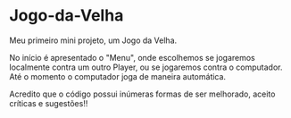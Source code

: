 # Jogo-da-Velha
Meu primeiro mini projeto, um Jogo da Velha.

No início é apresentado o "Menu", onde escolhemos se jogaremos localmente contra um outro Player, ou se jogaremos contra o computador. Até o momento o computador joga de maneira automática.

Acredito que o código possui inúmeras formas de ser melhorado, aceito críticas e sugestões!!
